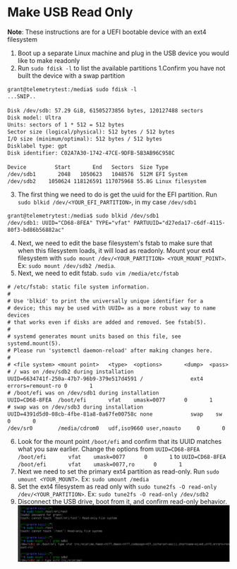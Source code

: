 # Make USB Read Only

**Note**: These instructions are for a UEFI bootable device with an ext4 filesystem

1. Boot up a separate Linux machine and plug in the USB device you would like to make readonly
2. Run `sudo fdisk -l` to list the available partitions
      1.Confirm you have not built the device with a swap partition

```
grant@telemetrytest:/media$ sudo fdisk -l
...SNIP..

Disk /dev/sdb: 57.29 GiB, 61505273856 bytes, 120127488 sectors
Disk model: Ultra
Units: sectors of 1 * 512 = 512 bytes
Sector size (logical/physical): 512 bytes / 512 bytes
I/O size (minimum/optimal): 512 bytes / 512 bytes
Disklabel type: gpt
Disk identifier: C02A7A30-1742-47CE-9DFB-5B3AB96C958C

Device         Start       End   Sectors  Size Type
/dev/sdb1       2048   1050623   1048576  512M EFI System
/dev/sdb2    1050624 118126591 117075968 55.8G Linux filesystem
```

3. The first thing we need to do is get the uuid for the EFI partition. Run `sudo blkid /dev/<YOUR_EFI_PARTITION>`, in my case `/dev/sdb1`

```
grant@telemetrytest:/media$ sudo blkid /dev/sdb1
/dev/sdb1: UUID="CD68-8FEA" TYPE="vfat" PARTUUID="d27eda17-c6df-4115-80f3-bd86b56882ac"
```

4. Next, we need to edit the base filesystem's fstab to make sure that when this filesystem loads, it will load as readonly. Mount your ext4 filesystem with `sudo mount /dev/<YOUR_PARTITION> <YOUR_MOUNT_POINT>`. Ex: `sudo mount /dev/sdb2 /media`.
5. Next, we need to edit fstab. `sudo vim /media/etc/fstab`

```
# /etc/fstab: static file system information.
#
# Use 'blkid' to print the universally unique identifier for a
# device; this may be used with UUID= as a more robust way to name devices
# that works even if disks are added and removed. See fstab(5).
#
# systemd generates mount units based on this file, see systemd.mount(5).
# Please run 'systemctl daemon-reload' after making changes here.
#
# <file system> <mount point>   <type>  <options>       <dump>  <pass>
# / was on /dev/sdb2 during installation
UUID=6634741f-250a-47b7-96b9-379e517d4591 /               ext4    errors=remount-ro 0       1
# /boot/efi was on /dev/sdb1 during installation
UUID=CD68-8FEA  /boot/efi       vfat    umask=0077      0       1
# swap was on /dev/sdb3 during installation
UUID=4391d5d0-08cb-4fbe-81a8-0a67fe00758c none            swap    sw              0       0
/dev/sr0        /media/cdrom0   udf,iso9660 user,noauto     0       0
```

6. Look for the mount point `/boot/efi` and confirm that its UUID matches what you saw earlier. Change the options from `UUID=CD68-8FEA  /boot/efi       vfat    umask=0077      0       1` to `UUID=CD68-8FEA  /boot/efi       vfat    umask=0077,ro      0       1`
7. Next we need to set the primary ext4 partition as read-only. Run `sudo umount <YOUR_MOUNT>`. Ex: `sudo umount /media`
8. Set the ext4 filesystem as read only with `sudo tune2fs -O read-only /dev/<YOUR_PARTITION>`. Ex: `sudo tune2fs -O read-only /dev/sdb2` 
9. Disconnect the USB drive, boot from it, and confirm read-only behavior.
![](images/2022-04-22-13-42-32.png)